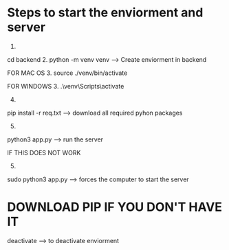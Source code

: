 # Steps to start the enviorment and server
1. 
cd backend
2. 
python -m venv venv
--> Create enviorment in backend

FOR MAC OS
3. 
source ./venv/bin/activate

FOR WINDOWS
3. 
.\venv\Scripts\activate

4. 
pip install -r req.txt
--> download all required pyhon packages

5. 
python3 app.py 
--> run the server

IF THIS DOES NOT WORK

5. 
sudo python3 app.py 
--> forces the computer to start the server

# DOWNLOAD PIP IF YOU DON'T HAVE IT

deactivate 
--> to deactivate enviorment